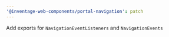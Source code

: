 ```yaml
---
'@inventage-web-components/portal-navigation': patch
---
```


Add exports for `NavigationEventListeners` and `NavigationEvents`

